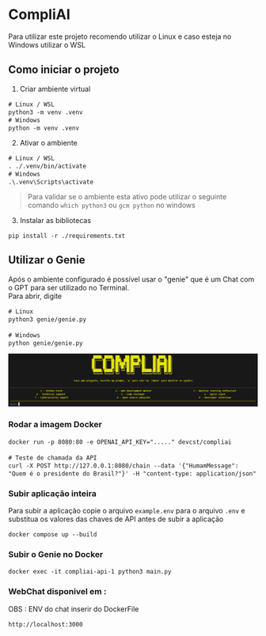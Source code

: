 # CompliAI
Para utilizar este projeto recomendo utilizar o Linux e caso esteja no Windows utilizar o WSL  
  
## Como iniciar o projeto
1. Criar ambiente virtual
```
# Linux / WSL
python3 -m venv .venv
# Windows
python -m venv .venv
```
2. Ativar o ambiente
```
# Linux / WSL
. ./.venv/bin/activate
# Windows
.\.venv\Scripts\activate
```

> Para validar se o ambiente esta ativo pode utilizar o seguinte comando
> `which python3` ou `gcm python` no windows

3. Instalar as bibliotecas
```
pip install -r ./requirements.txt
```

## Utilizar o Genie
Após o ambiente configurado é possível usar o "genie" que é um Chat com o GPT para ser utilizado no Terminal.  
Para abrir, digite
```
# Linux
python3 genie/genie.py

# Windows
python genie/genie.py
```
![Genie Compliance](./examples/image1.png)

### Rodar a imagem Docker
```
docker run -p 8080:80 -e OPENAI_API_KEY="....." devcst/compliai

# Teste de chamada da API
curl -X POST http://127.0.0.1:8080/chain --data '{"HumamMessage": "Quem é o presidente do Brasil?"}' -H "content-type: application/json"
```

### Subir aplicação inteira
Para subir a aplicação copie o arquivo `example.env` para o arquivo `.env` e substitua os valores das chaves de API antes de subir a aplicação
```
docker compose up --build
```

### Subir o Genie no Docker
```
docker exec -it compliai-api-1 python3 main.py
```

### WebChat disponivel em :
OBS : ENV do chat inserir do DockerFile
```
http://localhost:3000
```